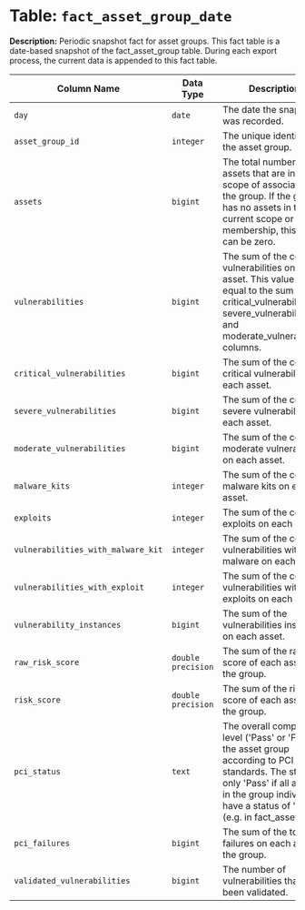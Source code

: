# Table: `fact_asset_group_date`

**Description:** Periodic snapshot fact for asset groups. This fact table is a date-based snapshot of the fact_asset_group table. During each export process, the current data is appended to this fact table.


| Column Name | Data Type | Description |
|-------------|-----------|-------------|
| `day` | `date` | The date the snapshot was recorded. |
| `asset_group_id` | `integer` | The unique identifier of the asset group. |
| `assets` | `bigint` | The total number of assets that are in the scope of associated to the group. If the group has no assets in the current scope or membership, this value can be zero. |
| `vulnerabilities` | `bigint` | The sum of the count of vulnerabilities on each asset. This value is equal to the sum of the critical_vulnerabilities, severe_vulnerabilities, and moderate_vulnerabilities columns. |
| `critical_vulnerabilities` | `bigint` | The sum of the count of critical vulnerabilities on each asset. |
| `severe_vulnerabilities` | `bigint` | The sum of the count of severe vulnerabilities on each asset. |
| `moderate_vulnerabilities` | `bigint` | The sum of the count of moderate vulnerabilities on each asset. |
| `malware_kits` | `integer` | The sum of the count of malware kits on each asset. |
| `exploits` | `integer` | The sum of the count of exploits on each asset. |
| `vulnerabilities_with_malware_kit` | `integer` | The sum of the count of vulnerabilities with malware on each asset. |
| `vulnerabilities_with_exploit` | `integer` | The sum of the count of vulnerabilities with exploits on each asset. |
| `vulnerability_instances` | `bigint` | The sum of the vulnerabilities instances on each asset. |
| `raw_risk_score` | `double precision` | The sum of the raw risk score of each asset in the group. |
| `risk_score` | `double precision` | The sum of the risk score of each asset in the group. |
| `pci_status` | `text` | The overall compliance level ('Pass' or 'Fail') of the asset group according to PCI standards. The status is only 'Pass' if all assets in the group individually have a status of 'Pass' (e.g. in fact_asset) |
| `pci_failures` | `bigint` | The sum of the total PCI failures on each asset in the group. |
| `validated_vulnerabilities` | `bigint` | The number of vulnerabilities that have been validated. |